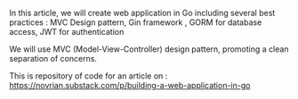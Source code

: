 In this article, we will create web application in Go including several   best practices : MVC Design pattern, Gin framework , GORM for database access, JWT for authentication

We will use  MVC (Model-View-Controller) design pattern, promoting a clean separation of concerns.

This is repository of code for an article on : https://novrian.substack.com/p/building-a-web-application-in-go
